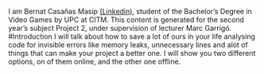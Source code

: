 I am Bernat Casañas Masip [(Linkedin)](https://www.linkedin.com/in/bernat-casa%C3%B1as-masip-a91537160/), student of the Bachelor’s Degree in Video Games by UPC at CITM. This content is generated for the second year’s subject Project 2, under supervision of lecturer Marc Garrigó. <br>
#Introduction
I will talk about how to save a lot of ours in your life analysing code for invisible errors like memory leaks, unnecessary lines and alot of things that can make your project a better one. I will show you two different options, on of them online, and the other one offline.
